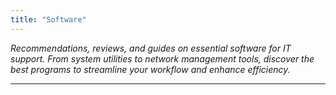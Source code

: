 ```yaml
---
title: "Software"
---
```


*Recommendations, reviews, and guides on essential software for IT support. From system utilities to network management tools, discover the best programs to streamline your workflow and enhance efficiency.*
___